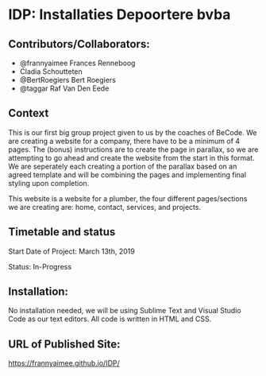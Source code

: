 # IDP: Installaties Depoortere bvba

## Contributors/Collaborators:

* @frannyaimee Frances Renneboog
* Cladia Schoutteten
* @BertRoegiers Bert Roegiers
* @taggar Raf Van Den Eede

## Context

This is our first big group project given to us by the coaches of BeCode. We are creating a website for a company, there have to be a minimum of 4 pages. The (bonus) instructions are to create the page in parallax, so we are attempting to go ahead and create the website from the start in this format. We are seperately each creating a portion of the parallax based on an agreed template and will be combining the pages and implementing final styling upon completion. 

This website is a website for a plumber, the four different pages/sections we are creating are: home, contact, services, and projects. 

## Timetable and status

Start Date of Project: March 13th, 2019

Status: In-Progress

## Installation:

No installation needed, we will be using Sublime Text and Visual Studio Code as our text editors. All code is written in HTML and CSS. 

## URL of Published Site:
https://frannyaimee.github.io/IDP/
